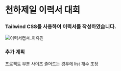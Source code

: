 # 천하제일 이력서 대회

### Tailwind CSS를 사용하여 이력서를 작성하였습니다.

![이력서캡쳐_이유진](https://user-images.githubusercontent.com/63508955/193559095-0aa577c6-29ee-43e9-bc73-5026e8c00f9d.png)

### 추가 계획
  프로젝트 부분 사이즈 줄어드는 경우에 list 개수 조정 
